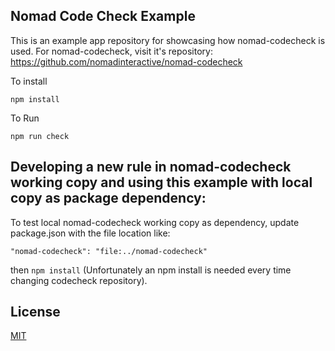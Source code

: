 ## Nomad Code Check Example

This is an example app repository for showcasing how nomad-codecheck is used. For nomad-codecheck, visit it's repository: https://github.com/nomadinteractive/nomad-codecheck

To install

```npm install```

To Run

```npm run check```

## Developing a new rule in nomad-codecheck working copy and using this example with local copy as package dependency:

To test local nomad-codecheck working copy as dependency, update package.json with the file location like:

```"nomad-codecheck": "file:../nomad-codecheck"```

then `npm install` (Unfortunately an npm install is needed every time changing codecheck repository).

## License

[MIT](LICENSE.md)
